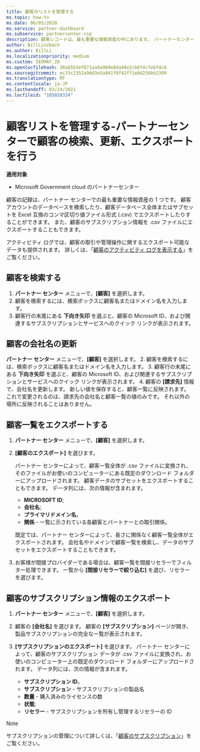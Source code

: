 ```yaml
---
title: 顧客のリストを管理する
ms.topic: how-to
ms.date: 06/03/2020
ms.service: partner-dashboard
ms.subservice: partnercenter-csp
description: 顧客レコードは、最も重要な情報資産の中にあります。 パートナーセンターの顧客リストに関する情報を表示、検索、更新、& エクスポートする方法について説明します。
author: BillLinzbach
ms.author: BillLi
ms.localizationpriority: medium
ms.custom: SEOMAY.20
ms.openlocfilehash: 38ab5b3ef871aa8a969e8da48e2cb6f4cfebf4c6
ms.sourcegitcommit: ec33c2352a9dd3e5a941f0f42ff1e8d256bb2399
ms.translationtype: MT
ms.contentlocale: ja-JP
ms.lasthandoff: 03/24/2021
ms.locfileid: "105028334"
---
```

# <a name="manage-your-customer-list---search-update-or-export-customers-in-partner-center"></a>顧客リストを管理する-パートナーセンターで顧客の検索、更新、エクスポートを行う

**適用対象**

- Microsoft Government cloud のパートナーセンター

顧客の記録は、パートナー センターでの最も重要な情報資産の 1 つです。 顧客アカウントのデータベースを検索したり、顧客データベース全体またはサブセットを Excel 互換のコンマ区切り値ファイル形式 (.csv) でエクスポートしたりすることができます。 また、顧客のサブスクリプション情報を .csv ファイルにエクスポートすることもできます。

アクティビティ ログでは、顧客の取引や管理操作に関するエクスポート可能なデータも提供されます。 詳しくは、「[顧客のアクティビティ ログを表示する](activity-logs.md)」をご覧ください。

## <a name="search-for-a-customer"></a>顧客を検索する

1. **パートナー センター** メニューで、**[顧客]** を選択します。
2. 顧客を検索するには、検索ボックスに顧客名またはドメイン名を入力します。
3. 顧客行の末尾にある **下向き矢印** を選ぶと、顧客の Microsoft ID、および関連するサブスクリプションとサービスへのクイック リンクが表示されます。

## <a name="update-a-customers-company-name"></a>顧客の会社名の更新

**パートナー センター** メニューで、**[顧客]** を選択します。
2. 顧客を検索するには、検索ボックスに顧客名またはドメイン名を入力します。
3. 顧客行の末尾にある **下向き矢印** を選ぶと、顧客の Microsoft ID、および関連するサブスクリプションとサービスへのクイック リンクが表示されます。
4. 顧客の **[請求先]** 情報で、会社名を更新します。 新しい値を保存すると、顧客一覧に反映されます。 これで変更されるのは、請求先の会社名と顧客一覧の値のみです。 それ以外の場所に反映されることはありません。

## <a name="export-your-customer-list"></a>顧客一覧をエクスポートする

1. **パートナー センター** メニューで、**[顧客]** を選択します。
2. **[顧客のエクスポート]** を選びます。

   パートナー センターによって、顧客一覧全体が .csv ファイルに変換され、そのファイルがお使いのコンピューターにある既定のダウンロード フォルダーにアップロードされます。 顧客データのサブセットをエクスポートすることもできます。 データ列には、次の情報が含まれます。

   - **MICROSOFT ID**;
   - **会社名**;
   - **プライマリドメイン名**。
   - **関係** - 一覧に示されている各顧客とパートナーとの取引関係。

    既定では、パートナー センターによって、長さに関係なく顧客一覧全体がエクスポートされます。 会社名やドメインで顧客一覧を検索し、データのサブセットをエクスポートすることもできます。

3. お客様が間接プロバイダーである場合は、顧客一覧を間接リセラーでフィルター処理できます。 一覧から **[間接リセラーで絞り込む]** を選び、リセラーを選びます。


## <a name="export-customer-subscription-information"></a>顧客のサブスクリプション情報のエクスポート

1. **パートナー センター** メニューで、**[顧客]** を選択します。

2. 顧客の **[会社名]** を選びます。 顧客の **[サブスクリプション]** ページが開き、製品サブスクリプションの完全な一覧が表示されます。

3. **[サブスクリプションのエクスポート]** を選びます。 パートナー センターによって、顧客のサブスクリプション データが .csv ファイルに変換され、お使いのコンピューター上の既定のダウンロード フォルダーにアップロードされます。 データ列には、次の情報が含まれます。
   - **サブスクリプション ID**。
   - **サブスクリプション** - サブスクリプションの製品名
   - **数量** - 購入済みのライセンスの数
   - **状態**;
   - **リセラー** - サブスクリプションを所有し管理するリセラーの ID

> [!NOTE]  
> サブスクリプションの管理について詳しくは、「[顧客のサブスクリプション](customer-subscriptions.md)」をご覧ください。
